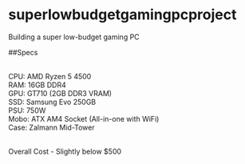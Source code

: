 # superlowbudgetgamingpcproject
Building a super low-budget gaming PC

##Specs <br> <br>

CPU: AMD Ryzen 5 4500 <br>
RAM: 16GB DDR4 <br>
GPU: GT710 (2GB DDR3 VRAM) <br>
SSD: Samsung Evo 250GB <br>
PSU: 750W <br>
Mobo: ATX AM4 Socket (All-in-one with WiFi) <br>
Case: Zalmann Mid-Tower <br> <br>

Overall Cost - Slightly below $500
